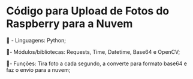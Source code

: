 # Código para Upload de Fotos do Raspberry para a Nuvem
🐍 - Linguagens: Python;

📑- Módulos/bibliotecas: Requests, Time, Datetime, Base64 e OpenCV;

🔨- Funções: Tira foto a cada segundo, a converte para formato base64 e faz o envio para a nuvem;
